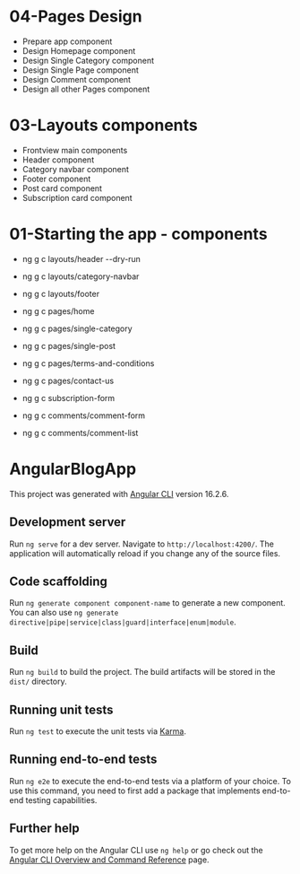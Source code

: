 # 04-Pages Design
- Prepare app component
- Design Homepage component
- Design Single Category component
- Design Single Page component
- Design Comment component
- Design all other Pages component

# 03-Layouts components
- Frontview main components
- Header component
- Category navbar component
- Footer component
- Post card component
- Subscription card component

# 01-Starting the app - components
- ng g c layouts/header --dry-run
- ng g c layouts/category-navbar
- ng g c layouts/footer

- ng g c pages/home
- ng g c pages/single-category
- ng g c pages/single-post
- ng g c pages/terms-and-conditions
- ng g c pages/contact-us

- ng g c subscription-form

- ng g c comments/comment-form
- ng g c comments/comment-list

# AngularBlogApp

This project was generated with [Angular CLI](https://github.com/angular/angular-cli) version 16.2.6.

## Development server

Run `ng serve` for a dev server. Navigate to `http://localhost:4200/`. The application will automatically reload if you change any of the source files.

## Code scaffolding

Run `ng generate component component-name` to generate a new component. You can also use `ng generate directive|pipe|service|class|guard|interface|enum|module`.

## Build

Run `ng build` to build the project. The build artifacts will be stored in the `dist/` directory.

## Running unit tests

Run `ng test` to execute the unit tests via [Karma](https://karma-runner.github.io).

## Running end-to-end tests

Run `ng e2e` to execute the end-to-end tests via a platform of your choice. To use this command, you need to first add a package that implements end-to-end testing capabilities.

## Further help

To get more help on the Angular CLI use `ng help` or go check out the [Angular CLI Overview and Command Reference](https://angular.io/cli) page.
